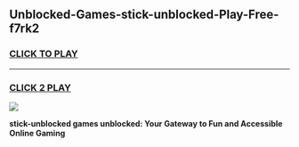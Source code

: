 
## Unblocked-Games-stick-unblocked-Play-Free-f7rk2
<h3>
<a href="https://premium76.site?title=stick-unblocked&ref=18A1">CLICK TO PLAY</a></h3>
<hr>

<h3>
<a href="https://premium76.site?title=stick-unblocked&ref=18A1">CLICK 2 PLAY</a>
  
</h3>

<a href="https://premium76.site?title=stick-unblocked&ref=18A1"><img src="https://clearcache.store/games.png"></a>


**stick-unblocked games unblocked: Your Gateway to Fun and Accessible Online Gaming**
